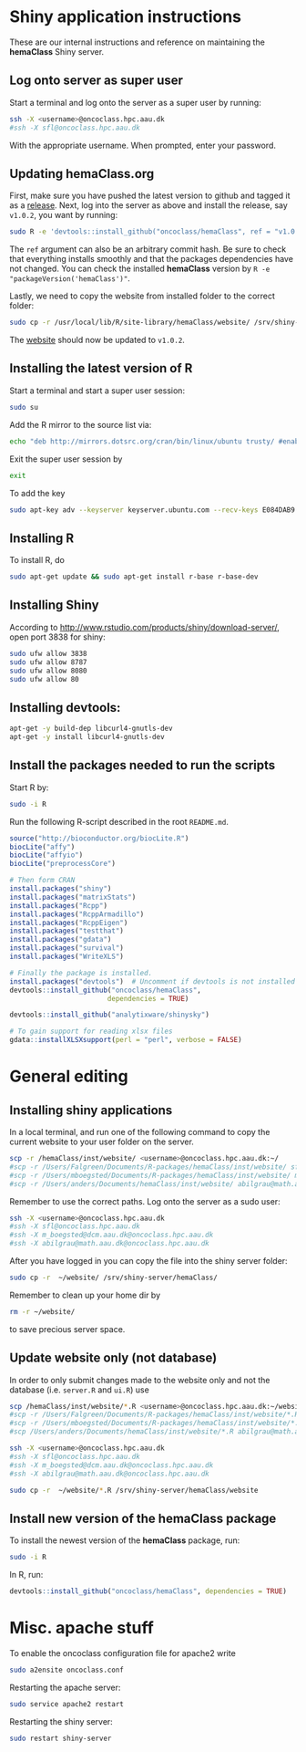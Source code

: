 # Shiny application instructions
These are our internal instructions and reference on maintaining the **hemaClass** Shiny server.


## Log onto server as super user
Start a terminal and log onto the server as a super user by running:
```sh
ssh -X <username>@oncoclass.hpc.aau.dk
#ssh -X sfl@oncoclass.hpc.aau.dk
```
With the appropriate username.
When prompted, enter your password.


## Updating hemaClass.org
First, make sure you have pushed the latest version to github and tagged it as a 
[release](https://github.com/oncoclass/hemaClass/releases).
Next, log into the server as above and install the release, say `v1.0.2`, you want by running:
```sh
sudo R -e 'devtools::install_github("oncoclass/hemaClass", ref = "v1.0.2")'
```
The `ref` argument can also be an arbitrary commit hash.
Be sure to check that everything installs smoothly and that the packages dependencies have not changed.
You can check the installed **hemaClass** version by `R -e "packageVersion('hemaClass')"`.

Lastly, we need to copy the website from installed folder to the correct folder:
```sh
sudo cp -r /usr/local/lib/R/site-library/hemaClass/website/ /srv/shiny-server/hemaClass/
```
The [website](http://hemaclass.org) should now be updated to `v1.0.2`.



## Installing the latest version of R
Start a terminal and start a super user session:
```sh
sudo su 
```

Add the R mirror to the source list via:
```sh
echo "deb http://mirrors.dotsrc.org/cran/bin/linux/ubuntu trusty/ #enabled-manually" >> /etc/apt/sources.list
```
Exit the super user session by
```sh
exit
```
To add the key
```sh
sudo apt-key adv --keyserver keyserver.ubuntu.com --recv-keys E084DAB9
```


## Installing R
To install R, do
```sh
sudo apt-get update && sudo apt-get install r-base r-base-dev
```
## Installing Shiny 
According to http://www.rstudio.com/products/shiny/download-server/,
open port 3838 for shiny:
```sh
sudo ufw allow 3838
sudo ufw allow 8787
sudo ufw allow 8080
sudo ufw allow 80
```

## Installing devtools:
```sh
apt-get -y build-dep libcurl4-gnutls-dev
apt-get -y install libcurl4-gnutls-dev
```

## Install the packages needed to run the scripts
Start R by:
```sh
sudo -i R
```
Run the following R-script described in the root `README.md`.
```R
source("http://bioconductor.org/biocLite.R")
biocLite("affy")
biocLite("affyio")
biocLite("preprocessCore")

# Then form CRAN
install.packages("shiny")
install.packages("matrixStats")
install.packages("Rcpp")
install.packages("RcppArmadillo")
install.packages("RcppEigen")
install.packages("testthat")
install.packages("gdata")
install.packages("survival")
install.packages("WriteXLS")

# Finally the package is installed.
install.packages("devtools")  # Uncomment if devtools is not installed
devtools::install_github("oncoclass/hemaClass", 
                        dependencies = TRUE)

devtools::install_github("analytixware/shinysky")

# To gain support for reading xlsx files
gdata::installXLSXsupport(perl = "perl", verbose = FALSE)
```


# General editing

## Installing shiny applications

In a local terminal, and run one of the following command to copy the current website to your user folder on the server.
```sh
scp -r /hemaClass/inst/website/ <username>@oncoclass.hpc.aau.dk:~/
#scp -r /Users/Falgreen/Documents/R-packages/hemaClass/inst/website/ sfl@oncoclass.hpc.aau.dk:~/
#scp -r /Users/mboegsted/Documents/R-packages/hemaClass/inst/website/ m_boegsted@dcm.aau.dk@oncoclass.hpc.aau.dk:~/
#scp -r /Users/anders/Documents/hemaClass/inst/website/ abilgrau@math.aau.dk@oncoclass.hpc.aau.dk:~/
```
Remember to use the correct paths. Log onto the server as a sudo user:
```sh
ssh -X <username>@oncoclass.hpc.aau.dk
#ssh -X sfl@oncoclass.hpc.aau.dk
#ssh -X m_boegsted@dcm.aau.dk@oncoclass.hpc.aau.dk
#ssh -X abilgrau@math.aau.dk@oncoclass.hpc.aau.dk
```
After you have logged in you can copy the file into the shiny server folder:
```sh
sudo cp -r  ~/website/ /srv/shiny-server/hemaClass/
```
Remember to clean up your home dir by
```sh
rm -r ~/website/
```
to save precious server space.

## Update website only (not database)
In order to only submit changes made to the website only and not the database (i.e. `server.R` and `ui.R`) use
```sh
scp /hemaClass/inst/website/*.R <username>@oncoclass.hpc.aau.dk:~/website/
#scp -r /Users/Falgreen/Documents/R-packages/hemaClass/inst/website/*.R sfl@oncoclass.hpc.aau.dk:~/website/
#scp -r /Users/mboegsted/Documents/R-packages/hemaClass/inst/website/*.R m_boegsted@dcm.aau.dk@oncoclass.hpc.aau.dk:~/website/
#scp /Users/anders/Documents/hemaClass/inst/website/*.R abilgrau@math.aau.dk@oncoclass.hpc.aau.dk:~/website/

ssh -X <username>@oncoclass.hpc.aau.dk
#ssh -X sfl@oncoclass.hpc.aau.dk
#ssh -X m_boegsted@dcm.aau.dk@oncoclass.hpc.aau.dk
#ssh -X abilgrau@math.aau.dk@oncoclass.hpc.aau.dk

sudo cp -r  ~/website/*.R /srv/shiny-server/hemaClass/website
```

## Install new version of the **hemaClass** package
To install the newest version of the **hemaClass** package, run:
```sh
sudo -i R
```
In R, run:
```R
devtools::install_github("oncoclass/hemaClass", dependencies = TRUE)
```

# Misc. apache stuff
To enable the oncoclass configuration file for apache2 write
```sh
sudo a2ensite oncoclass.conf
```
Restarting the apache server:
```sh
sudo service apache2 restart
```
Restarting the shiny server:
```sh
sudo restart shiny-server
```

